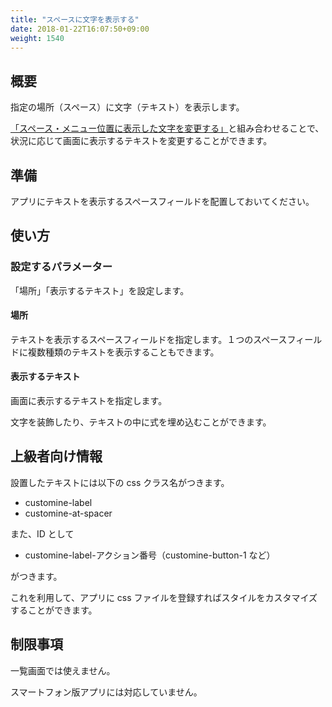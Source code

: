 ```yaml
---
title: "スペースに文字を表示する"
date: 2018-01-22T16:07:50+09:00
weight: 1540
---
```


## 概要

指定の場所（スペース）に文字（テキスト）を表示します。

[「スペース・メニュー位置に表示した文字を変更する」](../set_label_text_v2)と組み合わせることで、
状況に応じて画面に表示するテキストを変更することができます。

## 準備

アプリにテキストを表示するスペースフィールドを配置しておいてください。

## 使い方

### 設定するパラメーター

「場所」「表示するテキスト」を設定します。

#### 場所

テキストを表示するスペースフィールドを指定します。１つのスペースフィールドに複数種類のテキストを表示することもできます。

#### 表示するテキスト

画面に表示するテキストを指定します。

文字を装飾したり、テキストの中に式を埋め込むことができます。

## 上級者向け情報

設置したテキストには以下の css クラス名がつきます。

- customine-label
- customine-at-spacer

また、ID として

- customine-label-アクション番号（customine-button-1 など）

がつきます。

これを利用して、アプリに css ファイルを登録すればスタイルをカスタマイズすることができます。


## 制限事項

一覧画面では使えません。

スマートフォン版アプリには対応していません。
